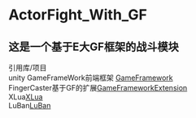 # ActorFight_With_GF
这是一个基于E大GF框架的战斗模块
------------------------------------------------------------
引用库/项目<br />
unity GameFrameWork前端框架 [GameFramework](https://github.com/EllanJiang/GameFramework)<br />
FingerCaster基于GF的扩展[GameFrameworkExtension](https://github.com/FingerCaster/UGFExtensions)<br />
XLua[XLua](https://github.com/Tencent/xLua)<br />
LuBan[LuBan](https://github.com/focus-creative-games/luban)
